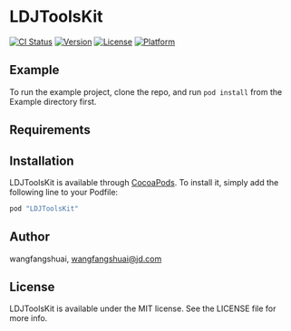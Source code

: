 # LDJToolsKit

[![CI Status](http://img.shields.io/travis/wangfangshuai/LDJToolsKit.svg?style=flat)](https://travis-ci.org/wangfangshuai/LDJToolsKit)
[![Version](https://img.shields.io/cocoapods/v/LDJToolsKit.svg?style=flat)](http://cocoapods.org/pods/LDJToolsKit)
[![License](https://img.shields.io/cocoapods/l/LDJToolsKit.svg?style=flat)](http://cocoapods.org/pods/LDJToolsKit)
[![Platform](https://img.shields.io/cocoapods/p/LDJToolsKit.svg?style=flat)](http://cocoapods.org/pods/LDJToolsKit)

## Example

To run the example project, clone the repo, and run `pod install` from the Example directory first.

## Requirements

## Installation

LDJToolsKit is available through [CocoaPods](http://cocoapods.org). To install
it, simply add the following line to your Podfile:

```ruby
pod "LDJToolsKit"
```

## Author

wangfangshuai, wangfangshuai@jd.com

## License

LDJToolsKit is available under the MIT license. See the LICENSE file for more info.
